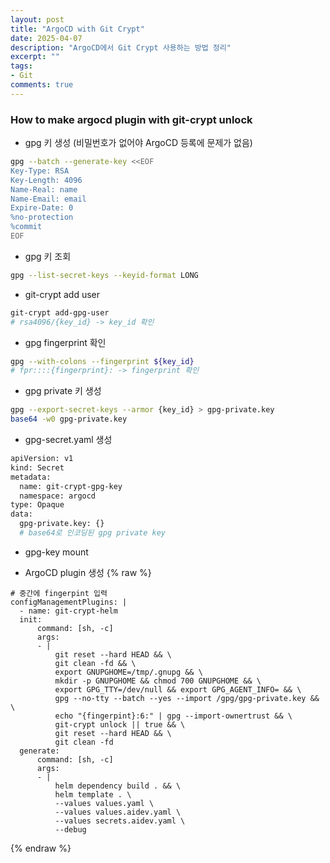 ```yaml
---
layout: post
title: "ArgoCD with Git Crypt"
date: 2025-04-07
description: "ArgoCD에서 Git Crypt 사용하는 방법 정리"
excerpt: ""
tags:
- Git
comments: true
---
```


### How to make argocd plugin with git-crypt unlock
- gpg 키 생성 (비밀번호가 없어야 ArgoCD 등록에 문제가 없음)
```bash
gpg --batch --generate-key <<EOF                                   
Key-Type: RSA
Key-Length: 4096
Name-Real: name
Name-Email: email
Expire-Date: 0
%no-protection
%commit
EOF
```

- gpg 키 조회
```bash
gpg --list-secret-keys --keyid-format LONG
```

- git-crypt add user
```bash
git-crypt add-gpg-user
# rsa4096/{key_id} -> key_id 확인
```

- gpg fingerprint 확인
```bash
gpg --with-colons --fingerprint ${key_id}
# fpr::::{fingerprint}: -> fingerprint 확인
```

- gpg private 키 생성
```bash
gpg --export-secret-keys --armor {key_id} > gpg-private.key
base64 -w0 gpg-private.key
```

- gpg-secret.yaml 생성
```bash
apiVersion: v1
kind: Secret
metadata:
  name: git-crypt-gpg-key
  namespace: argocd
type: Opaque
data:
  gpg-private.key: {}
  # base64로 인코딩된 gpg private key
```

- gpg-key mount

- ArgoCD plugin 생성
{% raw %}
```
# 중간에 fingerpint 입력
configManagementPlugins: |
  - name: git-crypt-helm
  init:
      command: [sh, -c]
      args:
      - |
          git reset --hard HEAD && \
          git clean -fd && \
          export GNUPGHOME=/tmp/.gnupg && \
          mkdir -p GNUPGHOME && chmod 700 GNUPGHOME && \
          export GPG_TTY=/dev/null && export GPG_AGENT_INFO= && \
          gpg --no-tty --batch --yes --import /gpg/gpg-private.key && \
          echo "{fingerpint}:6:" | gpg --import-ownertrust && \
          git-crypt unlock || true && \
          git reset --hard HEAD && \
          git clean -fd
  generate:
      command: [sh, -c]
      args:
      - |
          helm dependency build . && \
          helm template . \
          --values values.yaml \
          --values values.aidev.yaml \
          --values secrets.aidev.yaml \
          --debug
```
{% endraw %}